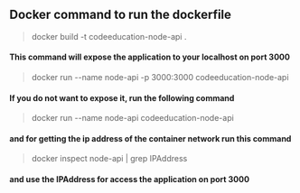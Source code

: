 ## Docker command to run the dockerfile

> docker build -t codeeducation-node-api .

#### This command will expose the application to your localhost on port 3000

> docker run --name node-api -p 3000:3000 codeeducation-node-api

#### If you do not want to expose it, run the following command

> docker run --name node-api codeeducation-node-api

#### and for getting the ip address of the container network run this command

> docker inspect node-api | grep IPAddress

#### and use the IPAddress for access the application on port 3000